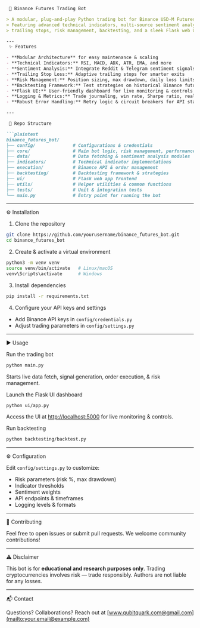 ````markdown
 🚀 Binance Futures Trading Bot

> A modular, plug-and-play Python trading bot for Binance USD-M Futures —  
> Featuring advanced technical indicators, multi-source sentiment analysis (Reddit & Telegram),  
> trailing stops, risk management, backtesting, and a sleek Flask web UI.

---
 ✨ Features

- **Modular Architecture** for easy maintenance & scaling
- **Technical Indicators:** RSI, MACD, ADX, ATR, EMA, and more
- **Sentiment Analysis:** Integrate Reddit & Telegram sentiment signals
- **Trailing Stop Loss:** Adaptive trailing stops for smarter exits
- **Risk Management:** Position sizing, max drawdown, daily loss limits, circuit breakers
- **Backtesting Framework:** Test strategies on historical Binance futures data
- **Flask UI:** User-friendly dashboard for live monitoring & controls
- **Logging & Metrics:** Trade journaling, win rate, Sharpe ratio, real-time stats
- **Robust Error Handling:** Retry logic & circuit breakers for API stability

---

 📂 Repo Structure

```plaintext
binance_futures_bot/
├── config/              # Configurations & credentials
├── core/                # Main bot logic, risk management, performance
├── data/                # Data fetching & sentiment analysis modules
├── indicators/          # Technical indicator implementations
├── execution/           # Binance API & order management
├── backtesting/         # Backtesting framework & strategies
├── ui/                  # Flask web app frontend
├── utils/               # Helper utilities & common functions
├── tests/               # Unit & integration tests
└── main.py              # Entry point for running the bot
````

---

 ⚙️ Installation

 1. Clone the repository

```bash
git clone https://github.com/yourusername/binance_futures_bot.git
cd binance_futures_bot
```

 2. Create & activate a virtual environment

```bash
python3 -m venv venv
source venv/bin/activate   # Linux/macOS
venv\Scripts\activate      # Windows
```

 3. Install dependencies

```bash
pip install -r requirements.txt
```

 4. Configure your API keys and settings

* Add Binance API keys in `config/credentials.py`
* Adjust trading parameters in `config/settings.py`

---

 ▶️ Usage

 Run the trading bot

```bash
python main.py
```

Starts live data fetch, signal generation, order execution, & risk management.

 Launch the Flask UI dashboard

```bash
python ui/app.py
```

Access the UI at [http://localhost:5000](http://localhost:5000) for live monitoring & controls.

 Run backtesting

```bash
python backtesting/backtest.py
```

---

 ⚙️ Configuration

Edit `config/settings.py` to customize:

* Risk parameters (risk %, max drawdown)
* Indicator thresholds
* Sentiment weights
* API endpoints & timeframes
* Logging levels & formats

---

 🤝 Contributing

Feel free to open issues or submit pull requests.
We welcome community contributions!

---

 ⚠️ Disclaimer

This bot is for **educational and research purposes only**.
Trading cryptocurrencies involves risk — trade responsibly.
Authors are not liable for any losses.

---

 📬 Contact

Questions? Collaborations? Reach out at [www.qubitquark.com@gmail.com](mailto:your.email@example.com)

```

